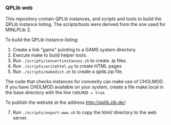 ### QPLib web

This repository contain QPLib instances, and scripts and tools to build the QPLib instance listing. The scripts/tools were derived from the one used for MINLPLib 2.

To build the QPLib instance listing:

1. Create a link "gams" pointing to a GAMS system directory.
2. Execute make to build helper tools.
3. Run ```./scripts/convertinstances.sh``` to create .lp files.
5. Run ```./scripts/writehtml.py``` to create HTML pages
6. Run ```./scripts/makedist.sh``` to create a qplib.zip file.

The code that checks instances for convexity can make use of CHOLMOD.
If you have CHOLMOD available on your system, create a file make.local
in the base directory with the line ```CHOLMOD = true```.

To publish the website at the address http://qplib.zib.de/:

7. Run ```./scripts/export-www.sh``` to copy the html/ directory to the web server.
